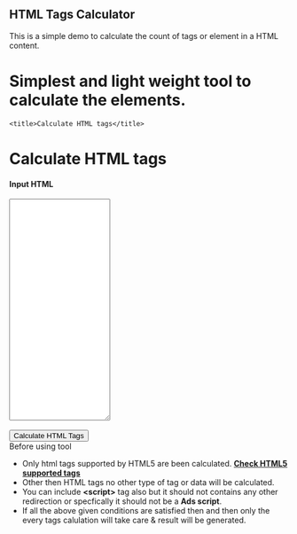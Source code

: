 ## HTML Tags Calculator

This is a simple demo to calculate the count of tags or element in a HTML content.

# Simplest and light weight tool to calculate the elements.


<html lang="en" xmlns="http://www.w3.org/1999/xhtml" manifest="calculateHTMLTags1.appcache">
<head>
    <!--meta content-->
    <meta charset="utf-8" />
    <meta name="viewport" content="width=device-width, initial-scale=1">
    <!--meta content-->

    <title>Calculate HTML tags</title>
</head>
<body>
    <div class="container">
        <div class="page-header text-center">
            <h1>Calculate HTML tags</h1>
        </div>
        <div class="col-md-12 col-sm-12">
            <h4 class="text-info"><strong>Input HTML</strong></h4>
        </div>
        <div class="col-md-8 col-sm-8">
            <textarea id="txtHtmlRawData" class="form-control" style="height:400px;"></textarea>
            <div class="pull-right">
                <br />
                <!--<button type="submit" id="btnShowPage" class="btn btn-primary">
                    Preview Page
                </button>-->
                <button type="submit" id="btnStartCal" class="btn btn-success">
                    Calculate HTML Tags
                </button>
            </div>
        </div>
        <div class="col-md-4 col-sm-4">
            <label class="text-underline"> Before using tool </label>
            <ul class="text-primary info-tool">
                <li class="m-b-8">
                    Only html tags supported by HTML5 are been calculated.
                    <a class="text-danger" href="https://www.w3schools.com/tags/" target="_blank">
                        <strong>Check HTML5 supported tags</strong>
                    </a>
                </li>
                <li class="m-b-8">
                    Other then HTML tags no other type of tag or data will be calculated.
                </li>
                <li class="m-b-8">
                    You can include <strong class="text-warning">&lt;script&gt;</strong> tag also but it should not contains any other redirection or specfically it should not be a <strong class="text-warning">Ads script</strong>.
                </li>
                <li class="m-b-8">
                    If all the above given conditions are satisfied then and then only the every tags calulation will take care & result will be generated.
                </li>
            </ul>
        </div>

</body>
</html>
